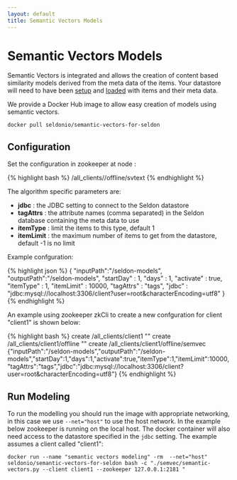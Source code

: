 ```yaml
---
layout: default
title: Semantic Vectors Models
---
```


# Semantic Vectors Models

Semantic Vectors is integrated and allows the creation of content based similarity models derived from the meta data of the items. Your datastore will need to have been [setup](deploying-your-data.html) and [loaded](static-activity-data.html) with items and their meta data. 

We provide a Docker Hub image to allow easy creation of models using semantic vectors.

`docker pull seldonio/semantic-vectors-for-seldon`

## Configuration
Set the configuration in zookeeper at node :

{% highlight bash %}
/all_clients/<client>/offline/svtext
{% endhighlight %}

The algorithm specific parameters are:

 * **jdbc** : the JDBC setting to connect to the Seldon datastore
 * **tagAttrs** : the attribute names (comma separated) in the Seldon database containing the meta data to use
 * **itemType** : limit the items to this type, default 1
 * **itemLimit** : the maximum number of items to get from the datastore, default -1 is no limit 

Example confguration:

{% highlight json %}
{
  "inputPath":"/seldon-models",
  "outputPath":"/seldon-models",
  "startDay" : 1,
  "days" : 1,
  "activate" : true,
  "itemType" : 1,
  "itemLimit" : 10000,
  "tagAttrs" : "tags",
  "jdbc" : "jdbc:mysql://localhost:3306/client?user=root&characterEncoding=utf8"
}
{% endhighlight %}

An example using zookeeper zkCli to create a new confguration for client "client1" is shown below:

{% highlight bash %}
create /all_clients/client1 ""
create /all_clients/client1/offline ""
create /all_clients/client1/offline/semvec {"inputPath":"/seldon-models","outputPath":"/seldon-models","startDay":1,"days":1,"activate":true,"itemType":1,"itemLimit":10000,"tagAttrs":"tags","jdbc":"jdbc:mysql://localhost:3306/client?user=root&characterEncoding=utf8"}
{% endhighlight %}

## Run Modeling

To run the modelling you should run the image with appropriate networking, in this case we use `--net="host"` to use the host network. In the example below zookeeper is running on the local host. The docker container will also need access to the datastore specified in the `jdbc` setting. The example assumes a client called "client1":

`docker run --name "semantic vectors modeling" -rm  --net="host" seldonio/semantic-vectors-for-seldon bash -c "./semvec/semantic-vectors.py --client client1 --zookeeper 127.0.0.1:2181 "`
